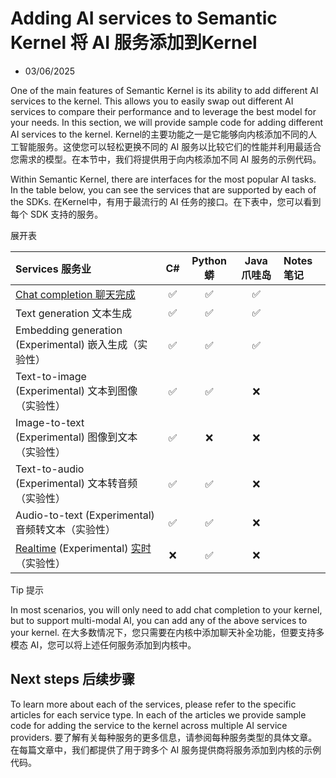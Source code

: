 # Adding AI services to Semantic Kernel 将 AI 服务添加到Kernel

- 03/06/2025

One of the main features of Semantic Kernel is its ability to add different AI services to the kernel. This allows you to easily swap out different AI services to compare their performance and to leverage the best model for your needs. In this section, we will provide sample code for adding different AI services to the kernel.
Kernel的主要功能之一是它能够向内核添加不同的人工智能服务。这使您可以轻松更换不同的 AI 服务以比较它们的性能并利用最适合您需求的模型。在本节中，我们将提供用于向内核添加不同 AI 服务的示例代码。

Within Semantic Kernel, there are interfaces for the most popular AI tasks. In the table below, you can see the services that are supported by each of the SDKs.
在Kernel中，有用于最流行的 AI 任务的接口。在下表中，您可以看到每个 SDK 支持的服务。

  展开表

| Services  服务业                                             |  C#  | Python  蟒 | Java  爪哇岛 | Notes  笔记 |
| :----------------------------------------------------------- | :--: | :--------: | :----------: | :---------- |
| [Chat completion  聊天完成](https://learn.microsoft.com/en-us/semantic-kernel/concepts/ai-services/chat-completion/) |  ✅   |     ✅      |      ✅       |             |
| Text generation  文本生成                                    |  ✅   |     ✅      |      ✅       |             |
| Embedding generation (Experimental) 嵌入生成（实验性）       |  ✅   |     ✅      |      ✅       |             |
| Text-to-image (Experimental) 文本到图像（实验性）            |  ✅   |     ✅      |      ❌       |             |
| Image-to-text (Experimental) 图像到文本（实验性）            |  ✅   |     ❌      |      ❌       |             |
| Text-to-audio (Experimental) 文本转音频（实验性）            |  ✅   |     ✅      |      ❌       |             |
| Audio-to-text (Experimental) 音频转文本（实验性）            |  ✅   |     ✅      |      ❌       |             |
| [Realtime](https://learn.microsoft.com/en-us/semantic-kernel/concepts/ai-services/realtime) (Experimental) [实时 ](https://learn.microsoft.com/en-us/semantic-kernel/concepts/ai-services/realtime)（实验性） |  ❌   |     ✅      |      ❌       |             |

 Tip  提示

In most scenarios, you will only need to add chat completion to your kernel, but to support multi-modal AI, you can add any of the above services to your kernel.
在大多数情况下，您只需要在内核中添加聊天补全功能，但要支持多模态 AI，您可以将上述任何服务添加到内核中。



## Next steps  后续步骤

To learn more about each of the services, please refer to the specific articles for each service type. In each of the articles we provide sample code for adding the service to the kernel across multiple AI service providers.
要了解有关每种服务的更多信息，请参阅每种服务类型的具体文章。在每篇文章中，我们都提供了用于跨多个 AI 服务提供商将服务添加到内核的示例代码。